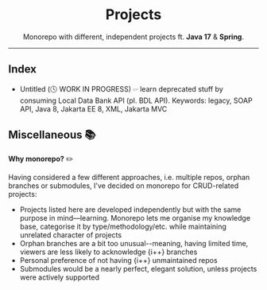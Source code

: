 <p align="center">
  <h1 align="center">Projects</h2>
  <p align="center">Monorepo with different, independent projects ft. <strong>Java 17</strong> & <strong>Spring</strong>.</p>
</p>

---

## Index

- Untitled (:clock4: WORK IN PROGRESS) 🖙  learn deprecated stuff by consuming  Local Data Bank API (pl. BDL API). Keywords: legacy, SOAP API, Java 8, Jakarta EE 8, XML, Jakarta MVC

## Miscellaneous :books:

**Why monorepo?** :pencil2:

Having considered a few different approaches, i.e. multiple repos, orphan branches or submodules, I've decided on monorepo for CRUD-related projects:

* Projects listed here are developed independently but with the same purpose in mind––learning. Monorepo lets me organise my knowledge base, categorise it by type/methodology/etc. while maintaining unrelated character of projects
* Orphan branches are a bit too unusual--meaning, having limited time, viewers are less likely to acknowledge {i++} branches
* Personal preference of not having {i++} unmaintained repos
* Submodules would be a nearly perfect, elegant solution, unless projects were actively supported
